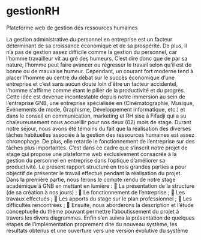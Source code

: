 # gestionRH
Plateforme web de gestion des ressources humaines

La gestion administrative du personnel en entreprise est un facteur déterminant de sa 
croissance économique et de sa prospérité. De plus, il n’a pas de gestion assez difficile 
comme la gestion du personnel, car l’homme travailleur vit au gré des humeurs. C’est 
dire donc que de par sa nature, l’homme peut faire avancer ou régresser le travail 
selon qu'il est de bonne ou de mauvaise humeur. Cependant, un courant fort moderne 
tend à placer l'homme au centre du débat sur le succès économique d’une entreprise 
et c’est sans aucun doute loin d'être un facteur accidentel, l'homme s'affirme comme 
étant le pilier de la productivité et du progrès. 
Cette idée est devenue incontestable depuis notre immersion au sein de l’entreprise 
GNB, une entreprise spécialisée en (Cinématographie, Musique, Événements de 
mode, Graphisme, Développement informatique, etc.) et dans le conseil en 
communication, marketing et RH sise à Fifadji qui a su chaleureusement nous 
accueillir pour nos deux (02) mois de stage. Durant notre séjour, nous avons été 
témoins du fait que la réalisation des diverses tâches habituelles associée à la gestion 
des ressources humaines est assez chronophage. De plus, elle retarde le 
fonctionnement de l’entreprise sur des tâches plus importantes.
C’est dans ce cadre que s’inscrit notre projet de stage qui propose une plateforme web 
exclusivement consacrée à la gestion du personnel en entreprise dans l’optique 
d’améliorer sa productivité. Le présent rapport structuré en trois grandes parties a pour 
objectif de présenter le travail effectué pendant la réalisation du projet. Dans la 
première partie, nous ferons le compte rendu de notre stage académique à GNB en 
mettant en lumière : 
 La présentation de la structure (de sa création à nos jours) ;
 Le fonctionnement de l’entreprise ; 
 Les travaux effectués ;
 Les apports du stage sur le plan professionnel ;
 Les difficultés rencontrées ; 
 Ensuite, nous aborderons la description et l’étude conceptuelle du thème 
pouvant permettre l’aboutissement du projet à travers les divers diagrammes. 
Enfin s’en suivra la présentation de quelques étapes de l’implémentation 
proprement dite du nouveau système, les résultats obtenus et une ouverture 
vers une version évolutive du système